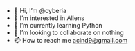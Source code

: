 - 👋 Hi, I’m @cyberia
- 👀 I’m interested in Aliens
- 🌱 I’m currently learning Python
- 💞️ I’m looking to collaborate on nothing
- 📫 How to reach me acind9@gmail.com

<!---
marcopolo-cloud/marcopolo-cloud is a ✨ special ✨ repository because its `README.md` (this file) appears on your GitHub profile.
You can click the Preview link to take a look at your changes.
--->
